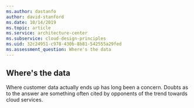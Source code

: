 ```yaml
---
ms.author: dastanfo
author: david-stanford
ms.date: 10/14/2019
ms.topic: article
ms.service: architecture-center
ms.subservice: cloud-design-principles
ms.uid: 32c24951-c978-430b-8b81-542555a29fed
ms.assessment_question: Where's the data
---
```

## Where's the data

Where customer data actually ends up has long been a concern. Doubts as to the answer are something often cited by opponents of the trend towards cloud services.
